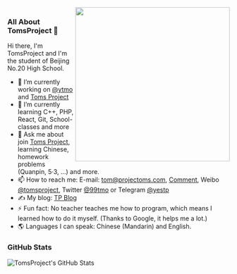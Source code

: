 <img width="350px" align="right" src="https://assets.projectoms.com/assets/CDN/GitHub/image/Icon/big/icon-1024.webp"/>

### All About TomsProject 👋

Hi there, I'm TomsProject and I'm the student of Beijing No.20 High School.

- 🔭 I’m currently working on [@ytmo](https://github.com/ytmo) and [Toms Project](https://projectoms.com)
- 🌱 I’m currently learning C++, PHP, React, Git, School-classes and more
- 💬 Ask me about join [Toms Project](https://projectoms.com), learning Chinese, homework problems (Quanpin, 5·3, ...) and more.
- 📫 How to reach me: E-mail: tom@projectoms.com, [Comment](https://www.projectoms.com/pc/view/Write-Message.htm), Weibo [@tomsproject](https://weibo.com/tomsproject), Twitter [@99tmo](https://twitter.com/99tmo) or Telegram [@yestp](https://t.me/yestp)
- ✍️ My blog: [TP Blog](https://blog.projectoms.com)
- ⚡ Fun fact: No teacher teaches me how to program, which means I learned how to do it myself. (Thanks to Google, it helps me a lot.)
- 🌎 Languages I can speak: Chinese (Mandarin) and English.


### GitHub Stats 
![TomsProject's GitHub Stats](https://github-readme-stats.vercel.app/api?username=tomsproject&count_private=true&show_icons=true)

<!--
**TomsProject/TomsProject** is a ✨ _special_ ✨ repository because its `README.md` (this file) appears on your GitHub profile.

Here are some ideas to get you started:

- 🔭 I’m currently working on ...
- 🌱 I’m currently learning ...
- 👯 I’m looking to collaborate on ...
- 🤔 I’m looking for help with ...
- 💬 Ask me about ...
- 📫 How to reach me: ...
- 😄 Pronouns: ...
- ⚡ Fun fact: ...
-->
